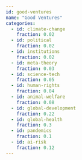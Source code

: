 ```yaml
---
id: good-ventures
name: "Good Ventures"
categories:
  - id: climate-change
    fraction: 0.02
  - id: political
    fraction: 0.02
  - id: institutions
    fraction: 0.02
  - id: meta-theory
    fraction: 0.03
  - id: science-tech
    fraction: 0.05
  - id: human-rights
    fraction: 0.04
  - id: animal-welfare
    fraction: 0.08
  - id: global-development
    fraction: 0.22
  - id: global-health
    fraction: 0.3
  - id: pandemics
    fraction: 0.1
  - id: ai-risk
    fraction: 0.12
--- 
```

